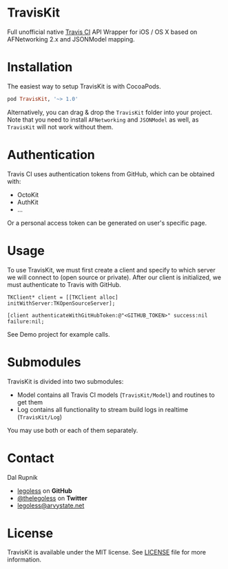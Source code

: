 TravisKit
=========

Full unofficial native [Travis CI](http://travis-ci.org) API Wrapper for iOS / OS X based on AFNetworking 2.x and JSONModel mapping.

# Installation
The easiest way to setup TravisKit is with CocoaPods.

```ruby
pod TravisKit, '~> 1.0'
```

Alternatively, you can drag & drop the `TravisKit` folder into your project. Note that you need to install `AFNetworking` and `JSONModel` as well, as `TravisKit` will not work without them.


# Authentication

Travis CI uses authentication tokens from GitHub, which can be obtained with:

- OctoKit
- AuthKit
- ...

Or a personal access token can be generated on user's specific page.

# Usage

To use TravisKit, we must first create a client and specify to which server we will connect to (open source or private).
After our client is initialized, we must authenticate to Travis with GitHub.

```
TKClient* client = [[TKClient alloc] initWithServer:TKOpenSourceServer];

[client authenticateWithGitHubToken:@"<GITHUB_TOKEN>" success:nil failure:nil;
```

See Demo project for example calls.

# Submodules

TravisKit is divided into two submodules:
- Model contains all Travis CI models (`TravisKit/Model`) and routines to get them
- Log contains all functionality to stream build logs in realtime (`TravisKit/Log`)

You may use both or each of them separately.


Contact
======

Dal Rupnik

- [legoless](https://github.com/legoless) on **GitHub**
- [@thelegoless](https://twitter.com/thelegoless) on **Twitter**
- [legoless@arvystate.net](mailto:legoless@arvystate.net)

License
======

TravisKit is available under the MIT license. See [LICENSE](https://github.com/Legoless/TravisKit/blob/master/LICENSE) file for more information.
